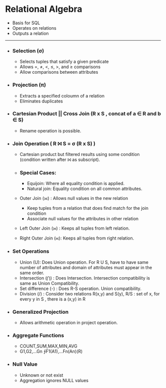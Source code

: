 # Relational Algebra
- Basis for SQL
- Operates on relations
- Outputs a relation
---

- ### Selection (σ)
    - Selects tuples that satisfy a given predicate
    - Allows =, ≠, <, ≤, >, and ≥ comparisons
    - Allow comparisons between attributes

- ### Projection (π)
    - Extracts a specified coloumn of a relation
    - Eliminates duplicates

- ### Cartesian Product || Cross Join (R x S , concat of a ∈ R and b ∈ S)
    - Rename operation is possible.

- ### Join Operation ( R ⨝ S = σ (R x S) )
    - Cartesian product but filtered results using some condition (condition written after ⨝ as subscript).
    - ### Special Cases:
        - Equijoin: Where all equality condition is applied.
        - Natural join: Equality condition on all common attributes.
    
    - Outer Join (⟗) : Allows null values in the new relation
        - Keep tuples from a relation that does find match for the join condition
        - Associate null values for the attributes in other relation
    
    - Left Outer Join (⟕) : Keeps all tuples from left relation.
    - Right Outer Join (⟖): Keeps all tuples from right relation.
- ### Set Operations
    - Union (U): Does Union operation. For R U S, have to have same number of attributes and domain of attributes must appear in the same order.
    - Intersection (⋂) : Does Intersection. Intersection compatibility is same as Union Compatibility.
    - Set difference (-) : Does R-S operation. Union compatibility.
    - Division (/) : Consider two relations R(x,y) and S(y), R/S : set of x, for every y in S , there is a (x,y) in R

- ### Generalized Projection
    - Allows arithmetic operation in project operation.

- ### Aggregate Functions
    - COUNT,SUM,MAX,MIN,AVG
    - G1,G2,...Gn ∱F1(A1),...Fn(An)(R)

- ### Null Value
    - Unknown or not exist
    - Aggregation ignores NULL values